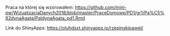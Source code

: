 Praca na której się wzorowałem: https://github.com/mini-pw/WizualizacjaDanych2018/blob/master/PraceDomowe/PD1/gr1/Pa%C5%82dynaAgata/PaldynaAgata_pd1.Rmd

Link do ShinyApps: https://oluhdsxt.shinyapps.io/rzepinskipawel/
